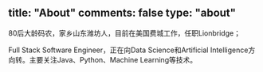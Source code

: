 title: "About"
comments: false
type: "about"
---

80后大龄码农，家乡山东潍坊人，目前在美国费城工作，任职Lionbridge；

Full Stack Software Engineer，正在向Data Science和Artificial Intelligence方向转。主要关注Java、Python、Machine Learning等技术。




